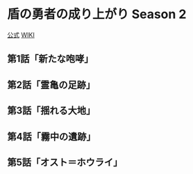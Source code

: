 # 盾の勇者の成り上がり Season 2

[公式](http://shieldhero-anime.jp/) 
[WIKI](https://ja.wikipedia.org/wiki/%E7%9B%BE%E3%81%AE%E5%8B%87%E8%80%85%E3%81%AE%E6%88%90%E3%82%8A%E4%B8%8A%E3%81%8C%E3%82%8A) 

## 第1話「新たな咆哮」

## 第2話「霊亀の足跡」

## 第3話「揺れる大地」

## 第4話「霧中の遺跡」

## 第5話「オスト＝ホウライ」
